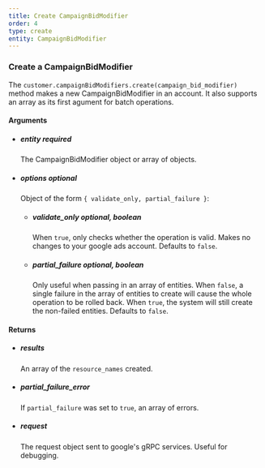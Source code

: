 ```yaml
---
title: Create CampaignBidModifier 
order: 4
type: create
entity: CampaignBidModifier 
---
```


### Create a CampaignBidModifier 

The `customer.campaignBidModifiers.create(campaign_bid_modifier)` method makes a new CampaignBidModifier in an account. It also supports an array as its first agument for batch operations.


#### Arguments

- ##### entity *required* 
    The CampaignBidModifier object or array of objects.
- ##### options *optional*
    Object of the form `{ validate_only, partial_failure }`:
    - ##### validate_only *optional, boolean* 
        When `true`, only checks whether the operation is valid. Makes no changes to your google ads account. Defaults to `false`.
    - ##### partial_failure *optional, boolean*
        Only useful when passing in an array of entities. When `false`, a single failure in the array of entities to create will cause the whole operation to be rolled back. When `true`, the system will still create the non-failed entities. Defaults to `false`.


#### Returns

- ##### results
    An array of the `resource_names` created.
- ##### partial_failure_error
    If `partial_failure` was set to `true`, an array of errors.
- ##### request
    The request object sent to google's gRPC services. Useful for debugging.
